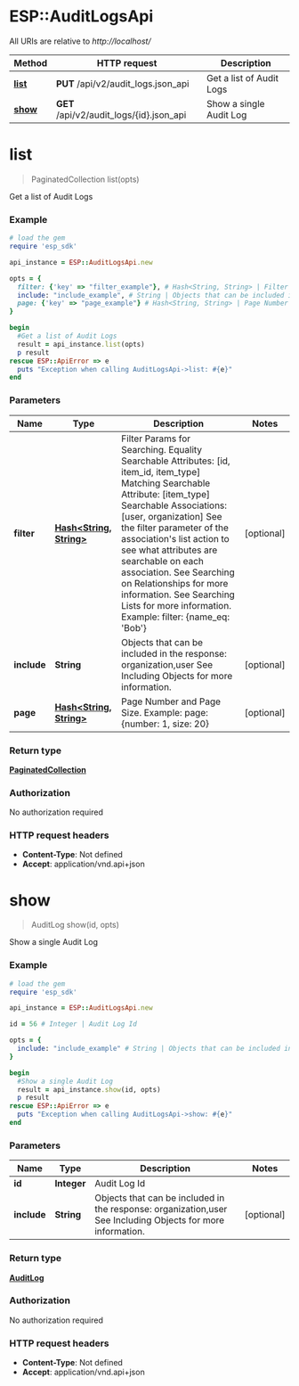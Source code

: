 # ESP::AuditLogsApi

All URIs are relative to *http://localhost/*

Method | HTTP request | Description
------------- | ------------- | -------------
[**list**](AuditLogsApi.md#list) | **PUT** /api/v2/audit_logs.json_api | Get a list of Audit Logs
[**show**](AuditLogsApi.md#show) | **GET** /api/v2/audit_logs/{id}.json_api | Show a single Audit Log


# **list**
> PaginatedCollection list(opts)

Get a list of Audit Logs

### Example
```ruby
# load the gem
require 'esp_sdk'

api_instance = ESP::AuditLogsApi.new

opts = { 
  filter: {'key' => "filter_example"}, # Hash<String, String> | Filter Params for Searching.  Equality Searchable Attributes: [id, item_id, item_type] Matching Searchable Attribute: [item_type]   Searchable Associations: [user, organization] See the filter parameter of the association's list action to see what attributes are searchable on each association. See Searching on Relationships for more information. See Searching Lists for more information. Example: filter: {name_eq: 'Bob'}
  include: "include_example", # String | Objects that can be included in the response:  organization,user  See Including Objects for more information.
  page: {'key' => "page_example"} # Hash<String, String> | Page Number and Page Size.  Example: page: {number: 1, size: 20}
}

begin
  #Get a list of Audit Logs
  result = api_instance.list(opts)
  p result
rescue ESP::ApiError => e
  puts "Exception when calling AuditLogsApi->list: #{e}"
end
```

### Parameters

Name | Type | Description  | Notes
------------- | ------------- | ------------- | -------------
 **filter** | [**Hash&lt;String, String&gt;**](String.md)| Filter Params for Searching.  Equality Searchable Attributes: [id, item_id, item_type] Matching Searchable Attribute: [item_type]   Searchable Associations: [user, organization] See the filter parameter of the association&#39;s list action to see what attributes are searchable on each association. See Searching on Relationships for more information. See Searching Lists for more information. Example: filter: {name_eq: &#39;Bob&#39;} | [optional] 
 **include** | **String**| Objects that can be included in the response:  organization,user  See Including Objects for more information. | [optional] 
 **page** | [**Hash&lt;String, String&gt;**](String.md)| Page Number and Page Size.  Example: page: {number: 1, size: 20} | [optional] 

### Return type

[**PaginatedCollection**](PaginatedCollection.md)

### Authorization

No authorization required

### HTTP request headers

 - **Content-Type**: Not defined
 - **Accept**: application/vnd.api+json



# **show**
> AuditLog show(id, opts)

Show a single Audit Log

### Example
```ruby
# load the gem
require 'esp_sdk'

api_instance = ESP::AuditLogsApi.new

id = 56 # Integer | Audit Log Id

opts = { 
  include: "include_example" # String | Objects that can be included in the response:  organization,user  See Including Objects for more information.
}

begin
  #Show a single Audit Log
  result = api_instance.show(id, opts)
  p result
rescue ESP::ApiError => e
  puts "Exception when calling AuditLogsApi->show: #{e}"
end
```

### Parameters

Name | Type | Description  | Notes
------------- | ------------- | ------------- | -------------
 **id** | **Integer**| Audit Log Id | 
 **include** | **String**| Objects that can be included in the response:  organization,user  See Including Objects for more information. | [optional] 

### Return type

[**AuditLog**](AuditLog.md)

### Authorization

No authorization required

### HTTP request headers

 - **Content-Type**: Not defined
 - **Accept**: application/vnd.api+json



